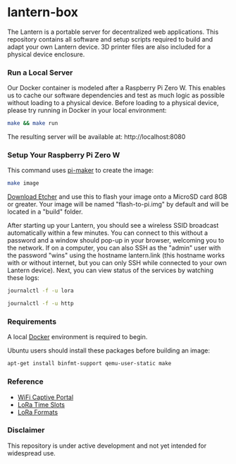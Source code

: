 # lantern-box

The Lantern is a portable server for decentralized web applications. This repository contains all software and setup scripts required to build and adapt your own Lantern device. 3D printer files are also included for a physical device enclosure.

### Run a Local Server

Our Docker container is modeled after a Raspberry Pi Zero W. This enables us to cache our software dependencies and test as much logic as possible without loading to a physical device. Before loading to a physical device, please try running in Docker in your local environment:

```bash
make && make run
```

The resulting server will be available at: http://localhost:8080

### Setup Your Raspberry Pi Zero W

This command uses [pi-maker](https://github.com/lantern-works/pi-maker) to create the image:

```bash
make image
```


[Download Etcher](http://etcher.io) and use this to flash your image onto a MicroSD card 8GB or greater. Your image will be named "flash-to-pi.img" by default and will be located in a "build" folder.


After starting up your Lantern, you should see a wireless SSID broadcast automatically within a few minutes. You can connect to this without a password and a window should pop-up in your browser, welcoming you to the network. If on a computer, you can also SSH as the "admin" user with the password "wins" using the hostname lantern.link (this hostname works with or without internet, but you can only SSH while connected to your own Lantern device). Next, you can view status of the services by watching these logs:

```bash
journalctl -f -u lora
```

```bash
journalctl -f -u http
```


### Requirements

A local [Docker](https://www.docker.com/community-edition) environment is required to begin.

Ubuntu users should install these packages before building an image:
```bash
apt-get install binfmt-support qemu-user-static make
```

### Reference
- [WiFi Captive Portal](https://andrewwippler.com/2016/03/11/wifi-captive-portal/)
- [LoRa Time Slots](http://www.daveakerman.com/?p=1850)
- [LoRa Formats](https://www.open-electronics.org/using-lora-shield-in-packet-mode/)

### Disclaimer
This repository is under active development and not yet intended for widespread use.